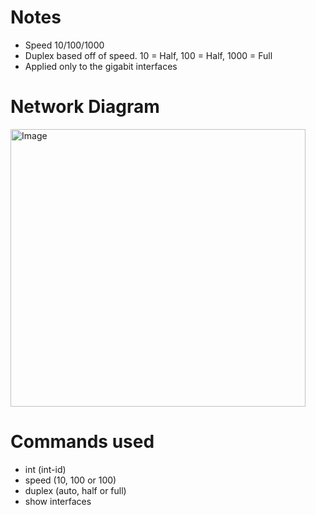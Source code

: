 # **Notes**
- Speed 10/100/1000
- Duplex based off of speed. 10 = Half, 100 = Half, 1000 = Full
- Applied only to the gigabit interfaces

# **Network Diagram**
<img width="472" height="444" alt="Image" src="https://github.com/user-attachments/assets/e6392be8-65ae-47cb-a3de-58e08964235a" />

# **Commands used**
- int (int-id)
- speed (10, 100 or 100)
- duplex (auto, half or full)
- show interfaces
